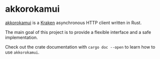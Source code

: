 # akkorokamui

[akkorokamui](https://en.wikipedia.org/wiki/Akkorokamui) is a
[Kraken](https://www.kraken.com/) asynchronous HTTP client written in Rust.

The main goal of this project is to provide a flexible interface and a safe
implementation.

Check out the crate documentation with `cargo doc --open` to learn how to use
`akkorokamui`.
